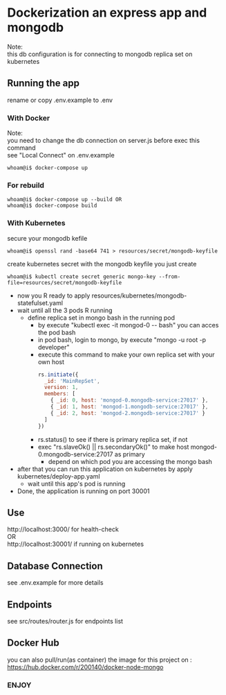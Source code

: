 # Dockerization an express app and mongodb

Note: <br />
this db configuration is for connecting to mongodb replica set on kubernetes <br />

## Running the app

rename or copy .env.example to .env

### With Docker

Note:<br />
you need to change the db connection on server.js before exec this command<br />
see "Local Connect" on .env.example<br />

```console
whoam@i$ docker-compose up
```

### For rebuild

```console
whoam@i$ docker-compose up --build OR
whoam@i$ docker-compose build
```

### With Kubernetes

secure your mongodb kefile <br />

```console
whoam@i$ openssl rand -base64 741 > resources/secret/mongodb-keyfile
```

create kubernetes secret with the mongodb keyfile you just create <br />

```console
whoam@i$ kubectl create secret generic mongo-key --from-file=resources/secret/mongodb-keyfile
```

- now you R ready to apply resources/kubernetes/mongodb-statefulset.yaml
- wait until all the 3 pods R running
  - define replica set in mongo bash in the running pod
    - by execute "kubectl exec -it mongod-0 -- bash" you can acces the pod bash
    - in pod bash, login to mongo, by execute "mongo -u root -p developer"
    - execute this command to make your own replica set with your own host
      ```javascript
      rs.initiate({
        _id: 'MainRepSet',
        version: 1,
        members: [
          { _id: 0, host: 'mongod-0.mongodb-service:27017' },
          { _id: 1, host: 'mongod-1.mongodb-service:27017' },
          { _id: 2, host: 'mongod-2.mongodb-service:27017' }
        ]
      })
      ```
    - rs.status() to see if there is primary replica set, if not
    - exec "rs.slaveOk() || rs.secondaryOk()" to make host mongod-0.mongodb-service:27017 as primary
      - depend on which pod you are accessing the mongo bash
- after that you can run this application on kubernetes by apply kubernetes/deploy-app.yaml
  - wait until this app's pod is running
- Done, the application is running on port 30001

## Use

http://localhost:3000/ for health-check <br />
OR <br />
http://localhost:30001/ if running on kubernetes

## Database Connection

see .env.example for more details

## Endpoints

see src/routes/router.js for endpoints list

## Docker Hub

you can also pull/run(as container) the image for this project on : https://hub.docker.com/r/200140/docker-node-mongo

### ENJOY
